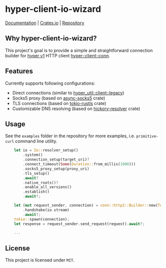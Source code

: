 # hyper-client-io-wizard
[Documentation](https://docs.rs/hyper-client-io-wizard) | [Crates.io](https://crates.io/crates/hyper-client-io-wizard) | [Repository](https://github.com/swizard0/hyper-client-io-wizard)

## Why hyper-client-io-wizard?
This project's goal is to provide a simple and straightforward connection builder for [hyper v1](https://crates.io/crates/hyper) HTTP client [hyper::client::conn](https://docs.rs/hyper/latest/hyper/client/conn/index.html).

## Features
Currently supports following configurations:

* Direct connections (similar to [hyper_util::client::legacy](https://docs.rs/hyper-util/latest/hyper_util/client/legacy/index.html))
* Socks5 proxy (based on [async-socks5](https://crates.io/crates/async-socks5) crate)
* TLS connections (based on [tokio-rustls](https://crates.io/crates/tokio-rustls) crate)
* Customizable DNS resolving (based on [hickory-resolver](https://crates.io/crates/hickory-resolver) crate)

## Usage
See the `examples` folder in the repository for more examples, i.e. `primitive-curl` command line utility.

```rust
    let io = Io::resolver_setup()
        .system()
        .connection_setup(target_uri)?
        .connect_timeout(Some(Duration::from_millis(1000)))
        .socks5_proxy_setup(proxy_uri)
        .tls_setup()
        .await?
        .native_roots()?
        .enable_all_versions()
        .establish()
        .await?;

    let (mut request_sender, connection) = conn::http2::Builder::new(TokioExecutor::new())
        .handshake(io.stream)
        .await?;
    tokio::spawn(connection);
    let response = request_sender.send_request(request).await?;

    ...
```

## License
This project is licensed under `MIT`.
